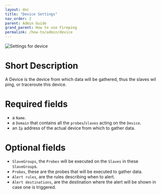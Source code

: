 ```yaml
---
layout: doc
title: "Device Settings"
nav_order: 2
parent: Admin Guide
grand_parent: How to use Fireping
permalink: /how-to/admin/device
---
```


![Settings for device](/fireping/assets/images/settings_device.png)

# Short Description
A Device is the device from which data will be gathered, thus the slaves wil ping, or traceroute this device.

# Required fields
- a `Name`.
- a `Domain` that contains all the `probes`/`slaves` acting on the `Device`.
- an `Ip` address of the actual device from which to gather data.

# Optional fields
- `SlaveGroups`, the `Probes` will be executed on the `Slaves` in these `SlaveGroup`s.
- `Probes`, these are the probes that will be executed to gather data.
- `Alert rules`, are the rules describing when to alert.
- `Alert destinations`, are the destination where the alert will be shown in case one is triggered. 
